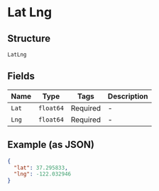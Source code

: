 
# Lat Lng

## Structure

`LatLng`

## Fields

| Name | Type | Tags | Description |
|  --- | --- | --- | --- |
| `Lat` | `float64` | Required | - |
| `Lng` | `float64` | Required | - |

## Example (as JSON)

```json
{
  "lat": 37.295833,
  "lng": -122.032946
}
```

